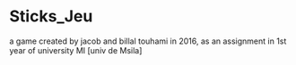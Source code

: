 # Sticks_Jeu
a game created by jacob and billal touhami in 2016, as an assignment in 1st year of university MI [univ de Msila]
